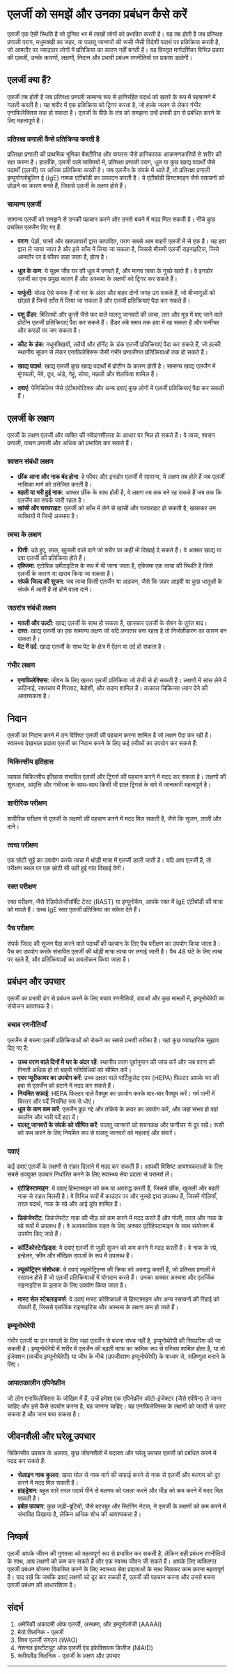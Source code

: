 # एलर्जी को समझें और उनका प्रबंधन कैसे करें

एलर्जी एक ऐसी स्थिति है जो दुनिया भर में लाखों लोगों को प्रभावित करती है। यह तब होती है जब प्रतिरक्षा प्रणाली पराग, मधुमक्खी का जहर, या पालतू जानवरों की रूसी जैसी विदेशी पदार्थ पर प्रतिक्रिया करती है, जो आमतौर पर ज्यादातर लोगों में प्रतिक्रिया का कारण नहीं बनती है। यह विस्तृत मार्गदर्शिका विभिन्न प्रकार की एलर्जी, उनके कारणों, लक्षणों, निदान और प्रभावी प्रबंधन रणनीतियों पर प्रकाश डालेगी।

## एलर्जी क्या हैं?

एलर्जी तब होती है जब प्रतिरक्षा प्रणाली सामान्य रूप से हानिरहित पदार्थ को खतरे के रूप में पहचानने में गलती करती है। यह शरीर में एक प्रतिक्रिया को ट्रिगर करता है, जो हल्के जलन से लेकर गंभीर एनाफिलेक्सिस तक हो सकता है। एलर्जी के पीछे के तंत्र को समझना उन्हें प्रभावी ढंग से प्रबंधित करने के लिए महत्वपूर्ण है।

### प्रतिरक्षा प्रणाली कैसे प्रतिक्रिया करती है

प्रतिरक्षा प्रणाली की प्राथमिक भूमिका बैक्टीरिया और वायरस जैसे हानिकारक आक्रमणकारियों से शरीर की रक्षा करना है। हालाँकि, एलर्जी वाले व्यक्तियों में, प्रतिरक्षा प्रणाली पराग, धूल या कुछ खाद्य पदार्थों जैसे पदार्थों (एलर्जी) पर अधिक प्रतिक्रिया करती है। जब एलर्जेन के संपर्क में आते हैं, तो प्रतिरक्षा प्रणाली इम्युनोग्लोबुलिन ई (IgE) नामक एंटीबॉडी का उत्पादन करती है। ये एंटीबॉडी हिस्टामाइन जैसे रसायनों को छोड़ने का कारण बनते हैं, जिससे एलर्जी के लक्षण होते हैं।

### सामान्य एलर्जी

सामान्य एलर्जी को समझने से उनकी पहचान करने और उनसे बचने में मदद मिल सकती है। नीचे कुछ प्रचलित एलर्जेन दिए गए हैं:

- **पराग**: पेड़ों, घासों और खरपतवारों द्वारा उत्पादित, पराग सबसे आम बाहरी एलर्जी में से एक है। यह हवा द्वारा ले जाया जाता है और इसे साँस में लिया जा सकता है, जिससे मौसमी एलर्जी राइनाइटिस, जिसे आमतौर पर हे फीवर कहा जाता है, होता है।

- **धूल के कण**: ये सूक्ष्म जीव घर की धूल में पनपते हैं, और मानव त्वचा के गुच्छे खाते हैं। वे इनडोर एलर्जी का एक प्रमुख कारण हैं और अस्थमा के लक्षणों को ट्रिगर कर सकते हैं।

- **फफूंदी**: मोल्ड ऐसे कवक हैं जो घर के अंदर और बाहर दोनों जगह उग सकते हैं, जो बीजाणुओं को छोड़ते हैं जिन्हें साँस में लिया जा सकता है और एलर्जी प्रतिक्रियाएं पैदा कर सकते हैं।

- **पशु डैंडर**: बिल्लियों और कुत्तों जैसे फर वाले पालतू जानवरों की त्वचा, लार और मूत्र में पाए जाने वाले प्रोटीन एलर्जी प्रतिक्रियाएं पैदा कर सकते हैं। डैंडर लंबे समय तक हवा में रह सकता है और फर्नीचर और कपड़ों पर जम सकता है।

- **कीट के डंक**: मधुमक्खियों, ततैयों और हॉर्नेट के डंक एलर्जी प्रतिक्रियाएं पैदा कर सकते हैं, जो हल्की स्थानीय सूजन से लेकर एनाफिलेक्सिस जैसी गंभीर प्रणालीगत प्रतिक्रियाओं तक हो सकते हैं।

- **खाद्य पदार्थ**: खाद्य एलर्जी कुछ खाद्य पदार्थों में प्रोटीन के कारण होती है। सामान्य खाद्य एलर्जेन में मूंगफली, मेवे, दूध, अंडे, गेहूं, सोया, मछली और शेलफिश शामिल हैं।

- **दवाएं**: पेनिसिलिन जैसे एंटीबायोटिक्स और अन्य दवाएं कुछ लोगों में एलर्जी प्रतिक्रियाएं पैदा कर सकती हैं।

## एलर्जी के लक्षण

एलर्जी के लक्षण एलर्जी और व्यक्ति की संवेदनशीलता के आधार पर भिन्न हो सकते हैं। वे त्वचा, श्वसन प्रणाली, पाचन प्रणाली और अधिक को प्रभावित कर सकते हैं।

### श्वसन संबंधी लक्षण

- **छींक आना और नाक बंद होना**: हे फीवर और इनडोर एलर्जी में सामान्य, ये लक्षण तब होते हैं जब एलर्जी नासिका मार्ग को उत्तेजित करती है।
- **बहती या भरी हुई नाक**: अक्सर छींक के साथ होती है, ये लक्षण तब तक बने रह सकते हैं जब तक कि एलर्जेन का संपर्क जारी रहता है।
- **खांसी और घरघराहट**: एलर्जी को साँस में लेने से खांसी और घरघराहट हो सकती है, खासकर उन व्यक्तियों में जिन्हें अस्थमा है।

### त्वचा के लक्षण

- **पित्ती**: उठे हुए, लाल, खुजली वाले दाने जो शरीर पर कहीं भी दिखाई दे सकते हैं। वे अक्सर खाद्य या दवा एलर्जी की प्रतिक्रिया होते हैं।
- **एक्जिमा**: एटोपिक डर्मेटाइटिस के रूप में भी जाना जाता है, एक्जिमा एक त्वचा की स्थिति है जिसे एलर्जी के कारण या खराब किया जा सकता है।
- **संपर्क जिल्द की सूजन**: जब त्वचा किसी एलर्जेन या अड़चन, जैसे कि ज़हर आइवी या कुछ धातुओं के संपर्क में आती है तो होने वाला दाने।

### जठरांत्र संबंधी लक्षण

- **मतली और उल्टी**: खाद्य एलर्जी के साथ हो सकता है, खासकर एलर्जी के सेवन के तुरंत बाद।
- **दस्त**: खाद्य एलर्जी का एक सामान्य लक्षण जो यदि लगातार बना रहता है तो निर्जलीकरण का कारण बन सकता है।
- **पेट में दर्द**: खाद्य एलर्जी के साथ पेट के क्षेत्र में ऐंठन या दर्द हो सकता है।

### गंभीर लक्षण

- **एनाफिलेक्सिस**: जीवन के लिए खतरा एलर्जी प्रतिक्रिया जो तेजी से हो सकती है। लक्षणों में सांस लेने में कठिनाई, रक्तचाप में गिरावट, बेहोशी, और सदमा शामिल हैं। तत्काल चिकित्सा ध्यान देने की आवश्यकता है।

## निदान

एलर्जी का निदान करने में उन विशिष्ट एलर्जी की पहचान करना शामिल है जो लक्षण पैदा कर रही हैं। स्वास्थ्य देखभाल प्रदाता एलर्जी का निदान करने के लिए कई तरीकों का उपयोग कर सकते हैं:

### चिकित्सीय इतिहास

व्यापक चिकित्सीय इतिहास संभावित एलर्जी और ट्रिगर्स की पहचान करने में मदद कर सकता है। लक्षणों की शुरुआत, आवृत्ति और गंभीरता के साथ-साथ किसी भी ज्ञात ट्रिगर्स के बारे में जानकारी महत्वपूर्ण है।

### शारीरिक परीक्षण

शारीरिक परीक्षण से एलर्जी के लक्षणों की पहचान करने में मदद मिल सकती है, जैसे कि सूजन, लाली और दाने।

### त्वचा परीक्षण

एक छोटी सुई का उपयोग करके त्वचा में थोड़ी मात्रा में एलर्जी डाली जाती है। यदि आप एलर्जी हैं, तो परीक्षण स्थल पर एक छोटी सी उठी हुई गांठ दिखाई देगी।

### रक्त परीक्षण

रक्त परीक्षण, जैसे रेडियोलेर्जोसॉर्बेंट टेस्ट (RAST) या इम्यूनोकैप, आपके रक्त में IgE एंटीबॉडी की मात्रा को मापते हैं। उच्च IgE स्तर एलर्जी प्रतिक्रिया का संकेत देते हैं।

### पैच परीक्षण

संपर्क जिल्द की सूजन पैदा करने वाले पदार्थों की पहचान के लिए पैच परीक्षण का उपयोग किया जाता है। पैच का उपयोग करके संभावित एलर्जी की थोड़ी मात्रा त्वचा पर लगाई जाती है। पैच 48 घंटे के लिए त्वचा पर रहते हैं, और प्रतिक्रियाओं का अवलोकन किया जाता है।

## प्रबंधन और उपचार

एलर्जी का प्रभावी ढंग से प्रबंधन करने के लिए बचाव रणनीतियों, दवाओं और कुछ मामलों में, इम्यूनोथेरेपी का संयोजन आवश्यक है।

### बचाव रणनीतियाँ

एलर्जेन से बचना एलर्जी प्रतिक्रियाओं को रोकने का सबसे प्रभावी तरीका है। यहां कुछ व्यावहारिक सुझाव दिए गए हैं:

- **उच्च पराग वाले दिनों में घर के अंदर रहें**: स्थानीय पराग पूर्वानुमान की जांच करें और जब पराग की गिनती अधिक हो तो बाहरी गतिविधियों को सीमित करें।
- **एयर प्यूरीफायर का उपयोग करें**: उच्च दक्षता वाले पार्टिकुलेट एयर (HEPA) फिल्टर आपके घर की हवा से एलर्जेन को हटाने में मदद कर सकते हैं।
- **नियमित सफाई**: HEPA फिल्टर वाले वैक्यूम का उपयोग करके बार-बार वैक्यूम करें। गर्म पानी में बिस्तर और पर्दे नियमित रूप से धोएं।
- **धूल के कण कम करें**: एलर्जेन प्रूफ गद्दे और तकिये के कवर का उपयोग करें, और जहां संभव हो वहां कालीन और भारी पर्दे हटा दें।
- **पालतू जानवरों के संपर्क को सीमित करें**: पालतू जानवरों को शयनकक्ष और फर्नीचर से दूर रखें। रूसी को कम करने के लिए नियमित रूप से पालतू जानवरों को नहलाएं और संवारें।

### दवाएं

कई दवाएं एलर्जी के लक्षणों से राहत दिलाने में मदद कर सकती हैं। आपकी विशिष्ट आवश्यकताओं के लिए सबसे उपयुक्त उपचार निर्धारित करने के लिए स्वास्थ्य सेवा प्रदाता से परामर्श लें।

- **एंटीहिस्टामाइन**: ये दवाएं हिस्टामाइन को कम या अवरुद्ध करती हैं, जिससे छींक, खुजली और बहती नाक से राहत मिलती है। वे विभिन्न रूपों में काउंटर पर और नुस्खे द्वारा उपलब्ध हैं, जिसमें गोलियाँ, तरल पदार्थ, नाक के स्प्रे और आई ड्रॉप शामिल हैं।

- **डिकंजेस्टेंट**: डिकंजेस्टेंट नाक की भीड़ को कम करने में मदद करते हैं और गोली, तरल और नाक के स्प्रे रूपों में उपलब्ध हैं। वे अल्पकालिक राहत के लिए अक्सर एंटीहिस्टामाइन के साथ संयोजन में उपयोग किए जाते हैं।

- **कॉर्टिकोस्टेरॉइड्स**: ये दवाएं एलर्जी से जुड़ी सूजन को कम करने में मदद करती हैं। वे नाक के स्प्रे, इन्हेलर, क्रीम और मौखिक दवाओं के रूप में उपलब्ध हैं।

- **ल्यूकोट्रिएन संशोधक**: ये दवाएं ल्यूकोट्रिएन्स की क्रिया को अवरुद्ध करती हैं, जो प्रतिरक्षा प्रणाली में रसायन होते हैं जो एलर्जी प्रतिक्रियाओं में योगदान करते हैं। उनका अक्सर अस्थमा और एलर्जिक राइनाइटिस के इलाज के लिए उपयोग किया जाता है।

- **मास्ट सेल स्टेबलाइजर्स**: ये दवाएं मास्ट कोशिकाओं से हिस्टामाइन और अन्य रसायनों की रिहाई को रोकती हैं, जिससे एलर्जिक राइनाइटिस और अस्थमा के लक्षण कम हो जाते हैं।

### इम्यूनोथेरेपी

गंभीर एलर्जी या उन मामलों के लिए जहां एलर्जेन से बचना संभव नहीं है, इम्यूनोथेरेपी की सिफारिश की जा सकती है। इम्यूनोथेरेपी में शरीर में एलर्जेन की बढ़ती मात्रा का क्रमिक रूप से परिचय शामिल होता है, या तो इंजेक्शन (त्वचीय इम्यूनोथेरेपी) या जीभ के नीचे (उपजीवाश्म इम्यूनोथेरेपी) के माध्यम से, सहिष्णुता बनाने के लिए।

### आपातकालीन एपिनेफ्रीन

जो लोग एनाफिलेक्सिस के जोखिम में हैं, उन्हें हमेशा एक एपिनेफ्रीन ऑटो-इंजेक्टर (जैसे एपीपेन) ले जाना चाहिए और इसे कैसे उपयोग करना है, यह जानना चाहिए। यह एनाफिलेक्सिस के लक्षणों को जल्दी से उलट सकता है और जान बचा सकता है।

## जीवनशैली और घरेलू उपचार

चिकित्सीय उपचार के अलावा, कुछ जीवनशैली में बदलाव और घरेलू उपचार एलर्जी को प्रबंधित करने में मदद कर सकते हैं:

- **सेलाइन नाक कुल्ला**: खारा घोल से नाक मार्ग की सफाई करने से नाक से एलर्जी और बलगम को दूर करने में मदद मिल सकती है।
- **हाइड्रेशन**: बहुत सारे तरल पदार्थ पीने से बलगम को पतला करने और भीड़ को कम करने में मदद मिल सकती है।
- **हर्बल उपचार**: कुछ जड़ी-बूटियों, जैसे बटरबुर और स्टिंगिंग नेटल, ने एलर्जी के लक्षणों को कम करने में संभावित दिखाया है, लेकिन अधिक शोध की आवश्यकता है।

## निष्कर्ष

एलर्जी आपके जीवन की गुणवत्ता को महत्वपूर्ण रूप से प्रभावित कर सकती है, लेकिन सही प्रबंधन रणनीतियों के साथ, आप लक्षणों को कम कर सकते हैं और एक स्वस्थ जीवन जी सकते हैं। आपके लिए व्यक्तिगत एलर्जी प्रबंधन योजना विकसित करने के लिए स्वास्थ्य सेवा प्रदाताओं के साथ मिलकर काम करना महत्वपूर्ण है। याद रखें कि जबकि दवाएं लक्षणों को दूर कर सकती हैं, एलर्जी की पहचान करना और उनसे बचना एलर्जी प्रबंधन की आधारशिला है।

## संदर्भ

1. अमेरिकी अकादमी ऑफ एलर्जी, अस्थमा, और इम्यूनोलॉजी (AAAAI)
2. मेयो क्लिनिक - एलर्जी
3. विश्व एलर्जी संगठन (WAO)
4. नेशनल इंस्टीट्यूट ऑफ एलर्जी एंड इंफेक्शियस डिजीज (NIAID)
5. क्लीवलैंड क्लिनिक - एलर्जी के लक्षण और उपचार

---
